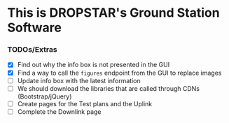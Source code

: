# This is DROPSTAR's Ground Station Software

### TODOs/Extras

- [X] Find out why the info box is not presented in the GUI
- [X] Find a way to call the `figures` endpoint from the GUI to replace images
- [ ] Update info box with the latest information
- [ ] We should download the libraries that are called through CDNs (Bootstrap/jQuery)
- [ ] Create pages for the Test plans and the Uplink
- [ ] Complete the Downlink page
